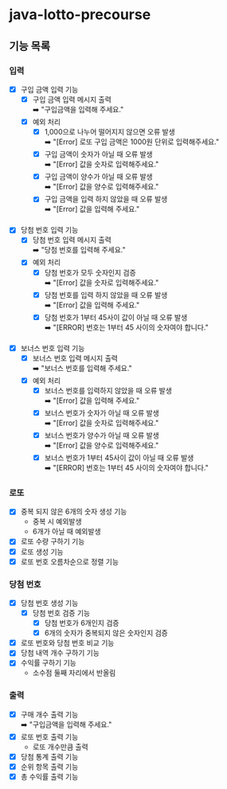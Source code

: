 # java-lotto-precourse

## 기능 목록
### 입력
- [x] 구입 금액 입력 기능
  - [x] 구입 금액 입력 메시지 출력 <br>
    ➡️ "구입금액을 입력해 주세요."
  - [x] 예외 처리
    - [x] 1,000으로 나누어 떨어지지 않으면 오류 발생 <br>
      ➡️ "[Error] 로또 구입 금액은 1000원 단위로 입력해주세요."
    - [x] 구입 금액이 숫자가 아닐 때 오류 발생 <br>
      ➡️ "[Error] 값을 숫자로 입력해주세요."
    - [x] 구입 금액이 양수가 아닐 때 오류 발생 <br>
      ➡️ "[Error] 값을 양수로 입력해주세요."
    - [x] 구입 금액을 입력 하지 않았을 때 오류 발생 <br>
      ➡️ "[Error] 값을 입력해 주세요."
      <br><br>
- [x] 당첨 번호 입력 기능
    - [x] 당첨 번호 입력 메시지 출력 <br>
    ➡️ "당첨 번호를 입력해 주세요."
    - [x] 예외 처리
      - [x] 당첨 번호가 모두 숫자인지 검증 <br>
      ➡️ "[Error] 값을 숫자로 입력해주세요."
      - [x] 당첨 번호를 입력 하지 않았을 때 오류 발생 <br>
      ➡️ "[Error] 값을 입력해 주세요."
      - [x] 당첨 번호가 1부터 45사이 값이 아닐 때 오류 발생 <br>
        ➡️ "[ERROR] 번호는 1부터 45 사이의 숫자여야 합니다."
      <br><br>
- [x] 보너스 번호 입력 기능
  - [x] 보너스 번호 입력 메시지 출력 <br>
    ➡️ "보너스 번호를 입력해 주세요."
  - [x] 예외 처리
    - [x] 보너스 번호를 입력하지 않았을 때 오류 발생 <br>
    ➡️ "[Error] 값을 입력해 주세요."
    - [x] 보너스 번호가 숫자가 아닐 때 오류 발생 <br>
    ➡️ "[Error] 값을 숫자로 입력해주세요."
    - [x] 보너스 번호가 양수가 아닐 때 오류 발생 <br>
    ➡️ "[Error] 값을 양수로 입력해주세요."
    - [x] 보너스 번호가 1부터 45사이 값이 아닐 때 오류 발생 <br>
      ➡️ "[ERROR] 번호는 1부터 45 사이의 숫자여야 합니다."
### 로또
- [x] 중복 되지 않은 6개의 숫자 생성 기능
  - 중복 시 예외발생
  - 6개가 아닐 때 예외발생
- [x] 로또 수량 구하기 기능
- [x] 로또 생성 기능
- [x] 로또 번호 오름차순으로 정렬 기능
### 당첨 번호
- [x] 당첨 번호 생성 기능
  - [x] 당첨 번호 검증 기능
    - [x] 당첨 번호가 6개인지 검증
    - [x] 6개의 숫자가 중복되지 않은 숫자인지 검증
- [x] 로또 번호와 당첨 번호 비교 기능
- [x] 당첨 내역 개수 구하기 기능
- [x] 수익률 구하기 기능
  - 소수점 둘째 자리에서 반올림
### 출력
- [x] 구매 개수 출력 기능 <br>
  ➡️ "구입금액을 입력해 주세요." 
- [x] 로또 번호 출력 기능
  - 로또 개수만큼 출력
- [x] 당첨 통계 출력 기능
- [x] 순위 항목 출력 기능
- [x] 총 수익률 출력 기능
